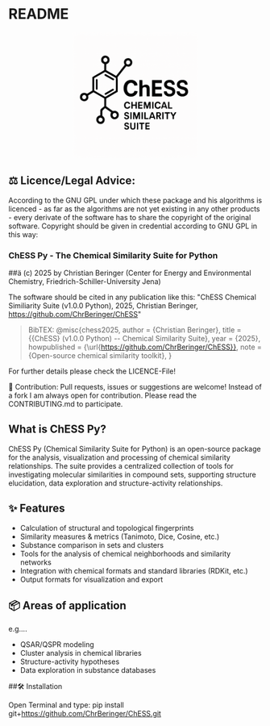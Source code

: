 # README

<p align="center">
  <img src="assets/ChESS_logo.png" alt="ChESS Logo" width="250"/>
</p>

## ⚖️ Licence/Legal Advice:
According to the GNU GPL under which these package and his algorithms is licenced - as far as the algorithms are not yet existing in any other products - every derivate of the software has to share the copyright of the original software.
Copyright should be given in credential according to GNU GPL in this way:

### ChESS Py - The Chemical Similarity Suite for Python
##ä (c) 2025 by Christian Beringer (Center for Energy and Environmental Chemistry, Friedrich-Schiller-University Jena)

The software should be cited in any publication like this:
"ChESS Chemical Similiarity Suite (v1.0.0 Python), 2025, Christian Beringer, https://github.com/ChrBeringer/ChESS"

> BibTEX:
> @misc{chess2025,
>  author       = {Christian Beringer},
>  title        = {{ChESS} (v1.0.0 Python) -- Chemical Similarity Suite},
>  year         = {2025},
>  howpublished = {\url{https://github.com/ChrBeringer/ChESS}},
>  note         = {Open-source chemical similarity toolkit},
> }

For further details please check the LICENCE-File!

🤝 Contribution:
Pull requests, issues or suggestions are welcome!
Instead of a fork I am always open for contribution.
Please read the CONTRIBUTING.md to participate.

## What is ChESS Py?
ChESS Py (Chemical Similarity Suite for Python) is an open-source package for the analysis, visualization and processing of chemical similarity relationships. The suite provides a centralized collection of tools for investigating molecular similarities in compound sets, supporting structure elucidation, data exploration and structure-activity relationships.

## ✨ Features
- Calculation of structural and topological fingerprints
- Similarity measures & metrics (Tanimoto, Dice, Cosine, etc.)
- Substance comparison in sets and clusters
- Tools for the analysis of chemical neighborhoods and similarity networks
- Integration with chemical formats and standard libraries (RDKit, etc.)
- Output formats for visualization and export

## 📦 Areas of application
e.g....
- QSAR/QSPR modeling
- Cluster analysis in chemical libraries
- Structure-activity hypotheses
- Data exploration in substance databases


##🛠️ Installation

Open Terminal and type:
pip install git+https://github.com/ChrBeringer/ChESS.git


